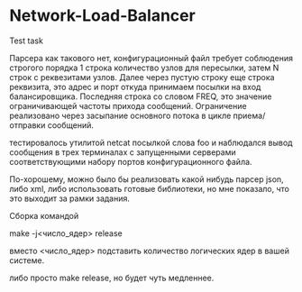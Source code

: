 # Network-Load-Balancer
Test task

Парсера как такового нет, конфигурационный файл требует соблюдения строгого порядка
1 строка количество узлов для пересылки, затем N строк с реквезитами узлов.
Далее через пустую строку еще строка реквизита, это адрес и порт откуда принимаем посылки на вход балансировщика.
Последняя строка со словом FREQ, это значение ограничивающей частоты прихода сообщений.
Ограничение реализовано через засыпание основного потока в цикле приема/отправки сообщений.

тестировалось утилитой netcat  посылкой слова foo и наблюдался вывод сообщения в трех терминалах с
запущенными серверами соответствующими набору портов конфигурационного файла.

По-хорошему, можно было бы реализовать какой нибудь парсер json, либо xml, либо использовать готовые библиотеки,
но мне показало, что это выходит за рамки задания.

Сборка командой

make -j<число_ядер> release

вместо <число_ядер> подставить количество логических ядер в вашей системе.

либо просто make release, но будет чуть медленнее.

